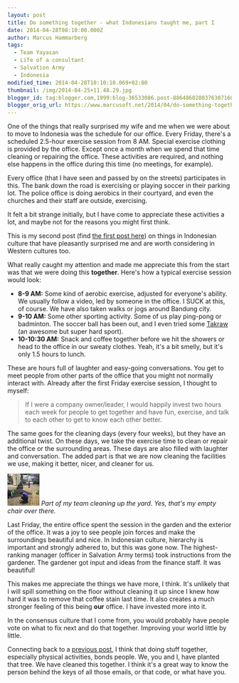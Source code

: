 ```yaml
---
layout: post
title: Do something together - what Indonesians taught me, part I
date: 2014-04-28T08:10:00.000Z
author: Marcus Hammarberg
tags:
  - Team Yayasan
  - Life of a consultant
  - Salvation Army
  - Indonesia
modified_time: 2014-04-28T10:10:10.069+02:00
thumbnail: /img/2014-04-25+11.48.29.jpg
blogger_id: tag:blogger.com,1999:blog-36533086.post-8864860280376307160
blogger_orig_url: https://www.marcusoft.net/2014/04/do-something-together-what-indonesians.html
---
```


One of the things that really surprised my wife and me when we were about to move to Indonesia was the schedule for our office. Every Friday, there's a scheduled 2.5-hour exercise session from 8 AM. Special exercise clothing is provided by the office. Except once a month when we spend that time cleaning or repairing the office. These activities are required, and nothing else happens in the office during this time (no meetings, for example).

Every office (that I have seen and passed by on the streets) participates in this. The bank down the road is exercising or playing soccer in their parking lot. The police office is doing aerobics in their courtyard, and even the churches and their staff are outside, exercising.

It felt a bit strange initially, but I have come to appreciate these activities a lot, and maybe not for the reasons you might first think.

This is my second post (find [the first post here](https://www.marcusoft.net/2014/04/aligning-our-sights-what-indonesians.html)) on things in Indonesian culture that have pleasantly surprised me and are worth considering in Western cultures too.

What really caught my attention and made me appreciate this from the start was that we were doing this **together**. Here's how a typical exercise session would look:

- **8-9 AM:** Some kind of aerobic exercise, adjusted for everyone's ability. We usually follow a video, led by someone in the office. I SUCK at this, of course. We have also taken walks or jogs around Bandung city.
- **9-10 AM:** Some other sporting activity. Some of us play ping-pong or badminton. The soccer ball has been out, and I even tried some [Takraw](http://www.youtube.com/watch?v=TsCWr1L0z7g) (an awesome but super hard sport).
- **10-10:30 AM:** Snack and coffee together before we hit the showers or head to the office in our sweaty clothes. Yeah, it's a bit smelly, but it's only 1.5 hours to lunch.

These are hours full of laughter and easy-going conversations. You get to meet people from other parts of the office that you might not normally interact with. Already after the first Friday exercise session, I thought to myself:

> If I were a company owner/leader, I would happily invest two hours each week for people to get together and have fun, exercise, and talk to each other to get to know each other better.

The same goes for the cleaning days (every four weeks), but they have an additional twist. On these days, we take the exercise time to clean or repair the office or the surrounding areas. These days are also filled with laughter and conversation. The added part is that we are now cleaning the facilities we use, making it better, nicer, and cleaner for us.

![Part of my team cleaning up the yard. Yes, that's my empty chair over there.](/img/2014-04-25+11.48.29.jpg)
*Part of my team cleaning up the yard. Yes, that's my empty chair over there.*

Last Friday, the entire office spent the session in the garden and the exterior of the office. It was a joy to see people join forces and make the surroundings beautiful and nice. In Indonesian culture, hierarchy is important and strongly adhered to, but this was gone now. The highest-ranking manager (officer in Salvation Army terms) took instructions from the gardener. The gardener got input and ideas from the finance staff. It was beautiful!

This makes me appreciate the things we have more, I think. It's unlikely that I will spill something on the floor without cleaning it up since I knew how hard it was to remove that coffee stain last time. It also creates a much stronger feeling of this being **our** office. I have invested more into it.

In the consensus culture that I come from, you would probably have people vote on what to fix next and do that together. Improving your world little by little.

Connecting back to a [previous post](https://www.marcusoft.net/2013/05/lets-do-something-instead.html), I think that doing stuff together, especially physical activities, bonds people. We, you and I, have planted that tree. We have cleaned this together. I think it's a great way to know the person behind the keys of all those emails, or that code, or what have you.
